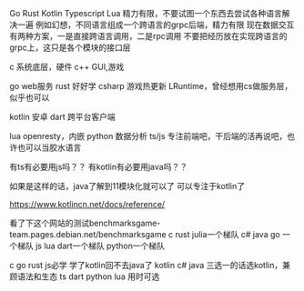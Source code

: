 Go Rust Kotlin Typescript Lua
精力有限，不要试图一个东西去尝试各种语言解决一遍
例如幻想，不同语言组成一个跨语言的grpc后端，精力有限
现在数据交互有两种方案，一是直接跨语言调用，二是rpc调用
不要把经历放在实现跨语言的grpc上，这只是各个模块的接口层

c 系统底层，硬件
c++ GUI,游戏

go web服务
rust 好好学
csharp 游戏热更新 LRuntime，曾经想用cs做服务层，似乎也可以

kotlin 安卓
dart 跨平台客户端

lua openresty，内嵌
python 数据分析
ts/js 专注前端吧，干后端的活再说吧，也许也可以当胶水语言

有ts有必要用js吗？？
有kotlin有必要用java吗？？

如果是这样的话，java了解到11模块化就可以了
可以专注于kotlin了

https://www.kotlincn.net/docs/reference/

看了下这个网站的测试benchmarksgame-team.pages.debian.net/benchmarksgame
c rust julia一个梯队
c# java go 一个梯队
js lua dart一个梯队
python一个梯队

c go rust js必学
学了kotlin回不去java了 kotlin c# java 三选一的话选kotlin，兼顾语法和生态
ts dart python lua 用时可选